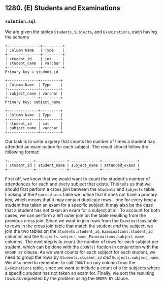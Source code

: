 ## 1280. (E) Students and Examinations

### `solution.sql`
We are given the tables `Students`, `Subjects`, and `Examinations`, each having the schema  

```text
+---------------+---------+
| Column Name   | Type    |
+---------------+---------+
| student_id    | int     |
| student_name  | varchar |
+---------------+---------+
Primary key = student_id
```

```text
+--------------+---------+
| Column Name  | Type    |
+--------------+---------+
| subject_name | varchar |
+--------------+---------+
Primary key: subject_name
```

```text
+--------------+---------+
| Column Name  | Type    |
+--------------+---------+
| student_id   | int     |
| subject_name | varchar |
+--------------+---------+
```

Our task is to write a query that counts the number of times a student has attended an examination for each subject. The result should follow  the following format:  

```text
+------------+--------------+--------------+----------------+
| student_id | student_name | subject_name | attended_exams |
+------------+--------------+--------------+----------------+
```

First off, we know that we would want to count the student's number of attendences for each and every subject that exists. This tells us that we should first perform a cross join between the `Students` and `Subjects` table. Looking at the `Examinations` table we notice that it does not have a primary key, which means that it may contain duplicate rows - one for every time a student has taken an exam for a specific subject. It may also be the case that a student has not taken an exam for a subject at all. To account for both cases, we can perform a left outer join on the table resulting from the previous cross join. Since we want to join rows from the `Examinations` table to rows in the cross join table that match the student *and* the subject, we join the two tables on the `Students.student_id`, `Examinations.student_id` columns and the `Subjects.subject_name`, `Examinations.subject_name` columns. The next step is to count the number of rows for each subject per student, which can be done with the `COUNT()` fuction in conjunction with the `GROUP BY` clause. As we want counts for each subject for each student, we need to group the rows by `Students.student_id` *and* `Subjects.subject_name`. We also need to remember to call `COUNT` on *any* column from the `Examinations` table, since we want to include a count of `0` for subjects where a specific student has not taken an exam for. Finally, we sort the resulting rows as requested by the problem using the `ORDER BY` clause.  


